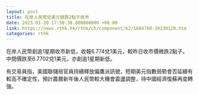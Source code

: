 ```yaml
---
layout: post
title: 在岸人民幣兌美元微跌2點子收市
date: 2023-01-20 17:58:38.000000000 +08:00
link: https://news.rthk.hk/rthk/ch/component/k2/1684760-20230120.htm
categories: rthk
---
```


在岸人民幣創逾1星期收市新低，收報6.774兌1美元，較昨日收市價微跌2點子。中間價跌至6.7702兌1美元，亦創逾1星期新低。

有交易員指，美國聯儲局官員持續釋放偏鷹派訊號，短期美元指數弱勢會否延續有較高不確定性，預計農曆新年後人民幣較大機會震盪調整，待中國經濟復蘇再度轉強。

